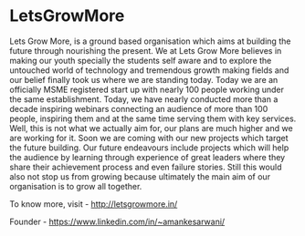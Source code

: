# LetsGrowMore

Lets Grow More, is a ground based organisation which aims at building the future through nourishing the present. We at Lets Grow More believes in making our youth specially the students self aware and to explore the untouched world of technology and tremendous growth making fields and our belief finally took us where we are standing today. Today we are an officially MSME registered start up with nearly 100 people working under the same establishment. Today, we have nearly conducted more than a decade inspiring webinars connecting an audience of more than 100 people, inspiring them and at the same time serving them with key services. Well, this is not what we actually aim for, our plans are much higher and we are working for it. Soon we are coming with our new projects which target the future building. Our future endeavours include projects which will help the audience by learning through experience of great leaders where they share their achievement process and even failure stories. Still this would also not stop us from growing because ultimately the main aim of our organisation is to grow all together. 

To know more, visit - http://letsgrowmore.in/

Founder - https://www.linkedin.com/in/~amankesarwani/
